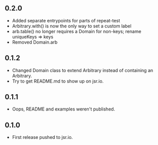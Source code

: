 ## 0.2.0

* Added separate entrypoints for parts of repeat-test
* Arbitrary.with() is now the only way to set a custom label
* arb.table() no longer requires a Domain for non-keys; rename uniqueKeys => keys
* Removed Domain.arb

## 0.1.2

* Changed Domain class to extend Arbitrary instead of containing an Arbitrary.
* Try to get README.md to show up on jsr.io.

## 0.1.1

* Oops, README and examples weren't published.

## 0.1.0

* First release pushed to jsr.io.
